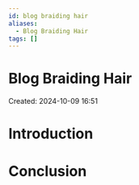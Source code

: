 ```yaml
---
id: blog braiding hair
aliases:
  - Blog Braiding Hair
tags: []
---
```

# Blog Braiding Hair
Created: 2024-10-09 16:51

# Introduction

# Conclusion

